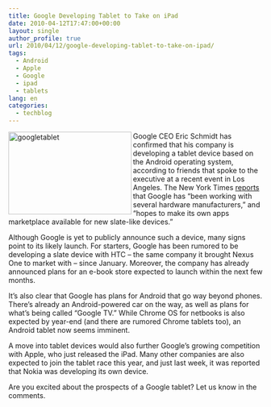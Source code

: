 ```yaml
---
title: Google Developing Tablet to Take on iPad
date: 2010-04-12T17:47:00+00:00
layout: single
author_profile: true
url: 2010/04/12/google-developing-tablet-to-take-on-ipad/
tags:
  - Android
  - Apple
  - Google
  - ipad
  - tablets
lang: en
categories: 
  - techblog
---
```

[<img title="googletablet" border="0" alt="googletablet" align="left" src="http://lh3.ggpht.com/_vaUVXcmC3OI/S8NVsKZ7wCI/AAAAAAAAB6A/NeR-_MBvozs/googletablet_thumb%5B1%5D.jpg?imgmax=800" width="244" height="164" />](http://lh4.ggpht.com/_vaUVXcmC3OI/S8NVqcPbVwI/AAAAAAAAB58/XZymF-g1tWY/s1600-h/googletablet%5B3%5D.jpg) Google CEO Eric Schmidt has confirmed that his company is developing a tablet device based on the Android operating system, according to friends that spoke to the executive at a recent event in Los Angeles. The New York Times [reports](http://www.nytimes.com/2010/04/12/technology/12slate.html?pagewanted=2) that Google has “been working with several hardware manufacturers,” and “hopes to make its own apps marketplace available for new slate-like devices.” 

Although Google is yet to publicly announce such a device, many signs point to its likely launch. For starters, Google has been rumored to be developing a slate device with HTC – the same company it brought Nexus One to market with – since January. Moreover, the company has already announced plans for an e-book store expected to launch within the next few months. 

It’s also clear that Google has plans for Android that go way beyond phones. There’s already an Android-powered car on the way, as well as plans for what’s being called “Google TV.” While Chrome OS for netbooks is also expected by year-end (and there are rumored Chrome tablets too), an Android tablet now seems imminent. 

A move into tablet devices would also further Google’s growing competition with Apple, who just released the iPad. Many other companies are also expected to join the tablet race this year, and just last week, it was reported that Nokia was developing its own device. 

Are you excited about the prospects of a Google tablet? Let us know in the comments.